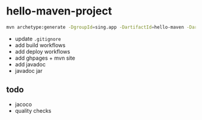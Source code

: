 # hello-maven-project

```bash
mvn archetype:generate -DgroupId=sing.app -DartifactId=hello-maven -DarchetypeArtifactId=maven-archetype-quickstart -DarchetypeVersion=1.4 -DinteractiveMode=false
```

- update `.gitignore`
- add build workflows
- add deploy workflows
- add ghpages + mvn site
- add javadoc
- javadoc jar

## todo

- jacoco
- quality checks
